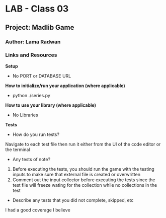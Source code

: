# LAB - Class 03
## Project: Madlib Game
### Author: Lama Radwan


### Links and Resources
**Setup**

- No PORT or DATABASE URL

**How to initialize/run your application (where applicable)**

- python ./series.py


**How to use your library (where applicable)**
- No Libraries

**Tests**
- How do you run tests? 

Navigate to each test file then run it either from the UI of the code editor or the terminal
- Any tests of note? 

1. Before executing the tests, you should run the game with the testing inputs to make sure that external file is created or overwritten
2. Comment out the input collector before executing the tests since the test file will freeze wating for the collection while no collections in the test


- Describe any tests that you did not complete, skipped, etc

I had a good coverage I believe